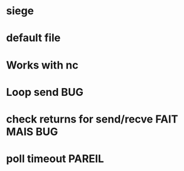 
# siege 

# default file 

# Works with nc 

# Loop send BUG 

# check returns for send/recve FAIT MAIS BUG

# poll timeout  PAREIL 
    
